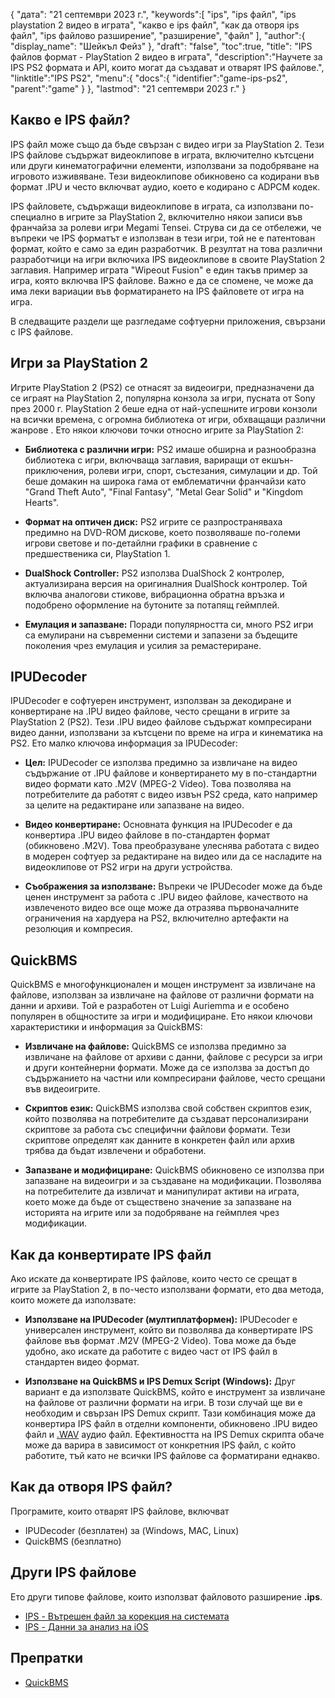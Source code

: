 {
"дата": "21 септември 2023 г.",
   "keywords":[
"ips",
"ips файл",
"ips playstation 2 видео в играта",
"какво е ips файл",
"как да отворя ips файл",
"ips файлово разширение",
"разширение",
"файл"
],
   "author":{
"display_name": "Шейкъл Фейз"
},
"draft": "false",
"toc":true,
"title": "IPS файлов формат - PlayStation 2 видео в играта",
   "description":"Научете за IPS PS2 формата и API, които могат да създават и отварят IPS файлове.",
   "linktitle":"IPS PS2",
   "menu":{
      "docs":{
         "identifier":"game-ips-ps2",
         "parent":"game"
}
},
"lastmod": "21 септември 2023 г."
}

## Какво е IPS файл?

IPS файл може също да бъде свързан с видео игри за PlayStation 2. Тези IPS файлове съдържат видеоклипове в играта, включително кътсцени или други кинематографични елементи, използвани за подобряване на игровото изживяване. Тези видеоклипове обикновено са кодирани във формат .IPU и често включват аудио, което е кодирано с ADPCM кодек.

IPS файловете, съдържащи видеоклипове в играта, са използвани по-специално в игрите за PlayStation 2, включително някои записи във франчайза за ролеви игри Megami Tensei. Струва си да се отбележи, че въпреки че IPS форматът е използван в тези игри, той не е патентован формат, който е само за един разработчик. В резултат на това различни разработчици на игри включиха IPS видеоклипове в своите PlayStation 2 заглавия. Например играта "Wipeout Fusion" е един такъв пример за игра, която включва IPS файлове. Важно е да се спомене, че може да има леки вариации във форматирането на IPS файловете от игра на игра.

В следващите раздели ще разгледаме софтуерни приложения, свързани с IPS файлове.

## Игри за PlayStation 2

Игрите PlayStation 2 (PS2) се отнасят за видеоигри, предназначени да се играят на PlayStation 2, популярна конзола за игри, пусната от Sony през 2000 г. PlayStation 2 беше една от най-успешните игрови конзоли на всички времена, с огромна библиотека от игри, обхващащи различни жанрове . Ето някои ключови точки относно игрите за PlayStation 2:

- **Библиотека с различни игри:** PS2 имаше обширна и разнообразна библиотека с игри, включваща заглавия, вариращи от екшън-приключения, ролеви игри, спорт, състезания, симулации и др. Той беше домакин на широка гама от емблематични франчайзи като "Grand Theft Auto", "Final Fantasy", "Metal Gear Solid" и "Kingdom Hearts".

- **Формат на оптичен диск:** PS2 игрите се разпространяваха предимно на DVD-ROM дискове, което позволяваше по-големи игрови светове и по-детайлни графики в сравнение с предшественика си, PlayStation 1.

- **DualShock Controller:** PS2 използва DualShock 2 контролер, актуализирана версия на оригиналния DualShock контролер. Той включва аналогови стикове, вибрационна обратна връзка и подобрено оформление на бутоните за потапящ геймплей.

- **Емулация и запазване:** Поради популярността си, много PS2 игри са емулирани на съвременни системи и запазени за бъдещите поколения чрез емулация и усилия за ремастериране.

## IPUDecoder

IPUDecoder е софтуерен инструмент, използван за декодиране и конвертиране на .IPU видео файлове, често срещани в игрите за PlayStation 2 (PS2). Тези .IPU видео файлове съдържат компресирани видео данни, използвани за кътсцени по време на игра и кинематика на PS2. Ето малко ключова информация за IPUDecoder:

- **Цел:** IPUDecoder се използва предимно за извличане на видео съдържание от .IPU файлове и конвертирането му в по-стандартни видео формати като .M2V (MPEG-2 Video). Това позволява на потребителите да работят с видео извън PS2 среда, като например за целите на редактиране или запазване на видео.

- **Видео конвертиране:** Основната функция на IPUDecoder е да конвертира .IPU видео файлове в по-стандартен формат (обикновено .M2V). Това преобразуване улеснява работата с видео в модерен софтуер за редактиране на видео или да се насладите на видеоклипове от PS2 игри на други устройства.

- **Съображения за използване:** Въпреки че IPUDecoder може да бъде ценен инструмент за работа с .IPU видео файлове, качеството на извлеченото видео все още може да отразява първоначалните ограничения на хардуера на PS2, включително артефакти на резолюция и компресия.

## QuickBMS

QuickBMS е многофункционален и мощен инструмент за извличане на файлове, използван за извличане на файлове от различни формати на данни и архиви. Той е разработен от Luigi Auriemma и е особено популярен в общностите за игри и модифициране. Ето някои ключови характеристики и информация за QuickBMS:

- **Извличане на файлове:** QuickBMS се използва предимно за извличане на файлове от архиви с данни, файлове с ресурси за игри и други контейнерни формати. Може да се използва за достъп до съдържанието на частни или компресирани файлове, често срещани във видеоигрите.

- **Скриптов език:** QuickBMS използва свой собствен скриптов език, който позволява на потребителите да създават персонализирани скриптове за работа със специфични файлови формати. Тези скриптове определят как данните в конкретен файл или архив трябва да бъдат извлечени и обработени.

- **Запазване и модифициране:** QuickBMS обикновено се използва при запазване на видеоигри и за създаване на модификации. Позволява на потребителите да извличат и манипулират активи на играта, което може да бъде от съществено значение за запазване на историята на игрите или за подобряване на геймплея чрез модификации.

## Как да конвертирате IPS файл

Ако искате да конвертирате IPS файлове, които често се срещат в игрите за PlayStation 2, в по-често използвани формати, ето два метода, които можете да използвате:

- **Използване на IPUDecoder (мултиплатформен):** IPUDecoder е универсален инструмент, който ви позволява да конвертирате IPS файлове във формат .M2V (MPEG-2 Video). Това може да бъде удобно, ако искате да работите с видео част от IPS файл в стандартен видео формат.

- **Използване на QuickBMS и IPS Demux Script (Windows):** Друг вариант е да използвате QuickBMS, който е инструмент за извличане на файлове от различни формати на игри. В този случай ще ви е необходим и свързан IPS Demux скрипт. Тази комбинация може да конвертира IPS файл в отделни компоненти, обикновено .IPU видео файл и [.WAV](/bg/audio/wav/) аудио файл. Ефективността на IPS Demux скрипта обаче може да варира в зависимост от конкретния IPS файл, с който работите, тъй като не всички IPS файлове са форматирани еднакво.

## Как да отворя IPS файл?

Програмите, които отварят IPS файлове, включват

- IPUDecoder (безплатен) за (Windows, MAC, Linux)
- QuickBMS (безплатно)

## Други IPS файлове

Ето други типове файлове, които използват файловото разширение **.ips**.

- [IPS - Вътрешен файл за корекция на системата](/bg/game/ips/)
- [IPS - Данни за анализ на iOS](/bg/misc/ips/)

## Препратки
* [QuickBMS](http://aluigi.altervista.org/quickbms.htm)

